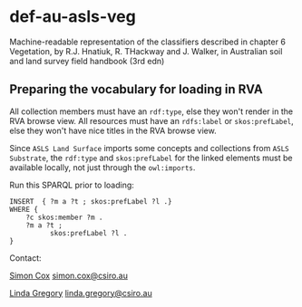 # def-au-asls-veg
Machine-readable representation of the classifiers described in chapter 6 Vegetation, by R.J. Hnatiuk, R. THackway and J. Walker, in Australian soil and land survey field handbook (3rd edn)

## Preparing the vocabulary for loading in RVA

All collection members must have an `rdf:type`, else they won't render in the RVA browse view. 
All resources must have an `rdfs:label` or `skos:prefLabel`, else they won't have nice titles in the RVA browse view. 

Since `ASLS Land Surface` imports some concepts and collections from `ASLS Substrate`, the `rdf:type` and `skos:prefLabel` for the linked elements must be available locally, not just through the `owl:imports`. 

Run this SPARQL prior to loading:
```
INSERT  { ?m a ?t ; skos:prefLabel ?l .}
WHERE {
	?c skos:member ?m . 
	?m a ?t ; 
	      skos:prefLabel ?l .
}
```

Contact: 

[Simon Cox](https://orcid.org/0000-0002-3884-3420)
simon.cox@csiro.au 

[Linda Gregory](https://orcid.org/0000-0002-0693-1899)
linda.gregory@csiro.au 
